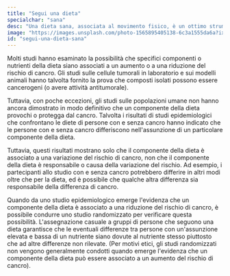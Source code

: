 ```yaml
---
title: "Segui una dieta"
specialchar: "sana"
desc: "Una dieta sana, associata al movimento fisico, è un ottimo strumento preventivo."
image: "https://images.unsplash.com/photo-1565895405138-6c3a1555da6a?ixid=MnwxMjA3fDB8MHxwaG90by1wYWdlfHx8fGVufDB8fHx8&ixlib=rb-1.2.1&auto=format&fit=crop&w=2100&q=80"
id: "segui-una-dieta-sana"
---
```


Molti studi hanno esaminato la possibilità che specifici componenti o nutrienti della dieta siano associati a un aumento o a una riduzione del rischio di cancro. Gli studi sulle cellule tumorali in laboratorio e sui modelli animali hanno talvolta fornito la prova che composti isolati possono essere cancerogeni (o avere attività antitumorale).

Tuttavia, con poche eccezioni, gli studi sulle popolazioni umane non hanno ancora dimostrato in modo definitivo che un componente della dieta provochi o protegga dal cancro. Talvolta i risultati di studi epidemiologici che confrontano le diete di persone con e senza cancro hanno indicato che le persone con e senza cancro differiscono nell'assunzione di un particolare componente della dieta.

Tuttavia, questi risultati mostrano solo che il componente della dieta è associato a una variazione del rischio di cancro, non che il componente della dieta è responsabile o causa della variazione del rischio. Ad esempio, i partecipanti allo studio con e senza cancro potrebbero differire in altri modi oltre che per la dieta, ed è possibile che qualche altra differenza sia responsabile della differenza di cancro.

Quando da uno studio epidemiologico emerge l'evidenza che un componente della dieta è associato a una riduzione del rischio di cancro, è possibile condurre uno studio randomizzato per verificare questa possibilità. L'assegnazione casuale a gruppi di persone che seguono una dieta garantisce che le eventuali differenze tra persone con un'assunzione elevata e bassa di un nutriente siano dovute al nutriente stesso piuttosto che ad altre differenze non rilevate. (Per motivi etici, gli studi randomizzati non vengono generalmente condotti quando emerge l'evidenza che un componente della dieta può essere associato a un aumento del rischio di cancro).
